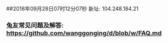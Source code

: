 ##2018年09月28日07时12分07秒 新址: 104.248.184.21
### 兔友常见问题及解答: https://github.com/wanggonging/d/blob/w/FAQ.md
